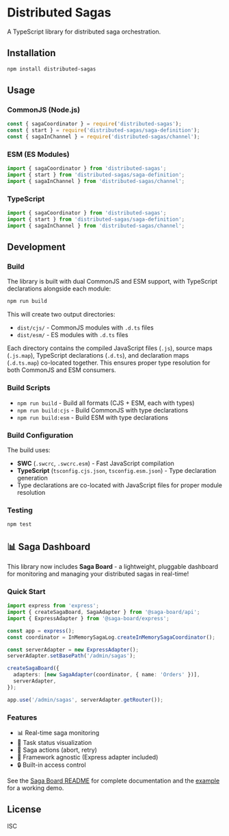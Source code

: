# Distributed Sagas

A TypeScript library for distributed saga orchestration.

## Installation

```bash
npm install distributed-sagas
```

## Usage

### CommonJS (Node.js)

```javascript
const { sagaCoordinator } = require('distributed-sagas');
const { start } = require('distributed-sagas/saga-definition');
const { sagaInChannel } = require('distributed-sagas/channel');
```

### ESM (ES Modules)

```javascript
import { sagaCoordinator } from 'distributed-sagas';
import { start } from 'distributed-sagas/saga-definition';
import { sagaInChannel } from 'distributed-sagas/channel';
```

### TypeScript

```typescript
import { sagaCoordinator } from 'distributed-sagas';
import { start } from 'distributed-sagas/saga-definition';
import { sagaInChannel } from 'distributed-sagas/channel';
```

## Development

### Build

The library is built with dual CommonJS and ESM support, with TypeScript declarations alongside each module:

```bash
npm run build
```

This will create two output directories:
- `dist/cjs/` - CommonJS modules with `.d.ts` files
- `dist/esm/` - ES modules with `.d.ts` files

Each directory contains the compiled JavaScript files (`.js`), source maps (`.js.map`), TypeScript declarations (`.d.ts`), and declaration maps (`.d.ts.map`) co-located together. This ensures proper type resolution for both CommonJS and ESM consumers.

### Build Scripts

- `npm run build` - Build all formats (CJS + ESM, each with types)
- `npm run build:cjs` - Build CommonJS with type declarations
- `npm run build:esm` - Build ESM with type declarations

### Build Configuration

The build uses:
- **SWC** (`.swcrc`, `.swcrc.esm`) - Fast JavaScript compilation
- **TypeScript** (`tsconfig.cjs.json`, `tsconfig.esm.json`) - Type declaration generation
- Type declarations are co-located with JavaScript files for proper module resolution

### Testing

```bash
npm test
```

## 📊 Saga Dashboard

This library now includes **Saga Board** - a lightweight, pluggable dashboard for monitoring and managing your distributed sagas in real-time!

### Quick Start

```typescript
import express from 'express';
import { createSagaBoard, SagaAdapter } from '@saga-board/api';
import { ExpressAdapter } from '@saga-board/express';

const app = express();
const coordinator = InMemorySagaLog.createInMemorySagaCoordinator();

const serverAdapter = new ExpressAdapter();
serverAdapter.setBasePath('/admin/sagas');

createSagaBoard({
  adapters: [new SagaAdapter(coordinator, { name: 'Orders' })],
  serverAdapter,
});

app.use('/admin/sagas', serverAdapter.getRouter());
```

### Features

- 📊 Real-time saga monitoring
- 🎯 Task status visualization
- 🔄 Saga actions (abort, retry)
- 🔌 Framework agnostic (Express adapter included)
- 🔒 Built-in access control

See the [Saga Board README](./packages/SAGA_BOARD_README.md) for complete documentation and the [example](./examples/with-express-dashboard) for a working demo.

## License

ISC
